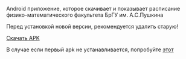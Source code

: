 Android приложение, которое скачивает и показывает расписание физико-математического факультета БрГУ им. А.С.Пушкина

Перед установкой новой версии, рекомендуется удалить старую!

<a href="https://github.com/awelijuh/class-schedule/raw/master/Downloads/app-release.apk">Скачать APK</a>

В случае если первый apk не устанавливается, попробуйте <a href="https://github.com/awelijuh/class-schedule/raw/master/Downloads/app-debug.apk">этот</a>

